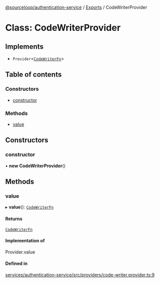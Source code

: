 [@sourceloop/authentication-service](../README.md) / [Exports](../modules.md) / CodeWriterProvider

# Class: CodeWriterProvider

## Implements

- `Provider`<[`CodeWriterFn`](../modules.md#codewriterfn)\>

## Table of contents

### Constructors

- [constructor](CodeWriterProvider.md#constructor)

### Methods

- [value](CodeWriterProvider.md#value)

## Constructors

### constructor

• **new CodeWriterProvider**()

## Methods

### value

▸ **value**(): [`CodeWriterFn`](../modules.md#codewriterfn)

#### Returns

[`CodeWriterFn`](../modules.md#codewriterfn)

#### Implementation of

Provider.value

#### Defined in

[services/authentication-service/src/providers/code-writer.provider.ts:9](https://github.com/sourcefuse/loopback4-microservice-catalog/blob/77bb890a2/services/authentication-service/src/providers/code-writer.provider.ts#L9)
